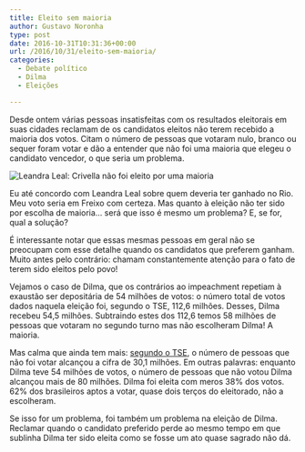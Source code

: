 ```yaml
---
title: Eleito sem maioria
author: Gustavo Noronha
type: post
date: 2016-10-31T10:31:36+00:00
url: /2016/10/31/eleito-sem-maioria/
categories:
  - Debate político
  - Dilma
  - Eleições

---
```

Desde ontem várias pessoas insatisfeitas com os resultados eleitorais em suas cidades reclamam de os candidatos eleitos não terem recebido a maioria dos votos. Citam o número de pessoas que votaram nulo, branco ou sequer foram votar e dão a entender que não foi uma maioria que elegeu o candidato vencedor, o que seria um problema.

![Leandra Leal: Crivella não foi eleito por uma maioria](https://politi.kov.blog.br/wp-content/uploads/2016/10/Screenshot-from-2016-10-31-08-06-24.png "Leandra Leal: Crivella não foi eleito por uma maioria") 

Eu até concordo com Leandra Leal sobre quem deveria ter ganhado no Rio. Meu voto seria em Freixo com certeza. Mas quanto à eleição não ter sido por escolha de maioria… será que isso é mesmo um problema? E, se for, qual a solução?

É interessante notar que essas mesmas pessoas em geral não se preocupam com esse detalhe quando os candidatos que preferem ganham. Muito antes pelo contrário: chamam constantemente atenção para o fato de terem sido eleitos pelo povo!

Vejamos o caso de Dilma, que os contrários ao impeachment repetiam à exaustão ser depositária de 54 milhões de votos: o número total de votos dados naquela eleição foi, segundo o TSE, 112,6 milhões. Desses, Dilma recebeu 54,5 milhões. Subtraindo estes dos 112,6 temos 58 milhões de pessoas que votaram no segundo turno mas não escolheram Dilma! A maioria.

Mas calma que ainda tem mais: [segundo o TSE][2], o número de pessoas que não foi votar alcançou a cifra de 30,1 milhões. Em outras palavras: enquanto Dilma teve 54 milhões de votos, o número de pessoas que não votou Dilma alcançou mais de 80 milhões. Dilma foi eleita com meros 38% dos votos. 62% dos brasileiros aptos a votar, quase dois terços do eleitorado, não a escolheram.

Se isso for um problema, foi também um problema na eleição de Dilma. Reclamar quando o candidato preferido perde ao mesmo tempo em que sublinha Dilma ter sido eleita como se fosse um ato quase sagrado não dá.

 [1]: https://politi.kov.blog.br/wp-content/uploads/2016/10/Screenshot-from-2016-10-31-08-06-24.png
 [2]: http://www.tse.jus.br/eleicoes/estatisticas/estatisticas-candidaturas-2014/estatisticas-eleitorais-2014-resultados "Estatísticas eleições 2014"